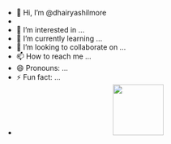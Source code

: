 - 👋 Hi, I’m @dhairyashilmore
- 
- 👀 I’m interested in ...
- 🌱 I’m currently learning ...
- 💞️ I’m looking to collaborate on ...
- 📫 How to reach me ...
- 😄 Pronouns: ...
- ⚡ Fun fact: ...
- <div id="header" align="center">
  <img src="https://media.giphy.com/media/M9gbBd9nbDrOTu1Mqx/giphy.gif" width="100"/>
</div>

<!---
dhairyashilmore/dhairyashilmore is a ✨ special ✨ repository because its `README.md` (this file) appears on your GitHub profile.
You can click the Preview link to take a look at your changes.
--->
